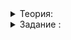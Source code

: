<details>  
<summary>Теория:</summary>

<h1>Обобщаем функцию</h1>

<p>Итак, функция <code>ComputeTermFreqs</code> умеет считать частоту строк по данному вектору. Функция короткая, но достойна существовать самостоятельно.</p>

<p>Вычислить частоту можно и для числовых данных. Подсчитаем количество двуногих и четвероногих обитателей квартиры:</p>

<pre><code class="language-cpp">int main() {
    const vector&lt;int&gt; leg_counts = {4, 2, 4, 4};
    const auto legs_stat = ComputeTermFreqs(leg_counts);
    cout &lt;&lt; &quot;Двуногих &quot;s &lt;&lt; legs_stat.at(2) &lt;&lt; &quot;, &quot;s
         &lt;&lt; &quot;четвероногих &quot;s &lt;&lt; legs_stat.at(4) &lt;&lt; endl;
} 
</code></pre>

<p>И потерпим неудачу: наша функция умеет принимать только вектор строк:</p>

<pre><code>error: invalid initialization of reference of type ‘const std::vector&lt;std::__cxx11::basic_string&lt;char&gt; &gt;&amp;’ from expression of type ‘const std::vector&lt;int&gt;’
</code></pre>

<p>Но мы можем написать ещё одну функцию для типа <code>int</code>. И даже дать ей такое же название: компилятор сам поймёт по типам аргументов, какую функцию вызвать:</p>

<pre><code class="language-cpp">map&lt;string, int&gt; ComputeTermFreqs(const vector&lt;string&gt;&amp; terms) {
    map&lt;string, int&gt; term_freqs;
    for (const string&amp; term : terms) {
        ++term_freqs[term];
    }
    return term_freqs;
}

map&lt;int, int&gt; ComputeTermFreqs(const vector&lt;int&gt;&amp; terms) {
    map&lt;int, int&gt; term_freqs;
    for (int term : terms) {
        ++term_freqs[term];
    }
    return term_freqs;
}

int main() {
    const vector&lt;int&gt; leg_counts = {4, 2, 4, 4};
    const auto legs_stat = ComputeTermFreqs(leg_counts);
    cout &lt;&lt; &quot;Двуногих &quot;s &lt;&lt; legs_stat.at(2) &lt;&lt; &quot;, &quot;s
         &lt;&lt; &quot;четвероногих &quot;s &lt;&lt; legs_stat.at(4) &lt;&lt; endl;
		// Двуногих 1, четвероногих 3
}
</code></pre>

<p>Это называется перегрузка функций. А ещё ужасный копипаст. Так делать не стоит.</p>

<p>Посмотрим, как надо. Версии функции <code>ComputeTermFreqs</code> отличаются в двух аспектах:</p>

<ol>
<li>Вместо <code>string</code> использован <code>int</code>.</li>
<li>Цикл <code>for</code> перебирает элементы по значению, а не по ссылке.</li>
</ol>

<p>От перебора по значению можно отказаться — функцию это серьёзно не замедлит. Отличие останется только в типе. Мы пока не знаем, с каким типом для слов функция будет работать, но уже можем её написать. Назовём тип <code>Term</code>:</p>

<pre><code class="language-cpp">// нам интересны Term = string и Term = int, пытаемся обобщить
map&lt;Term, int&gt; ComputeTermFreqs(const vector&lt;Term&gt;&amp; terms) {
    map&lt;Term, int&gt; term_freqs;
    for (const Term&amp; term : terms) {
        ++term_freqs[term];
    }
    return term_freqs;
}
</code></pre>

<p>Функция зависит не только от конкретного вектора <code>terms</code>, но и от типа его элементов. Такая функция называется шаблонной и оформляется следующим образом:</p>

<pre><code class="language-cpp">template &lt;typename Term&gt;  // шаблонный параметр-тип с названием Term
map&lt;Term, int&gt; ComputeTermFreqs(const vector&lt;Term&gt;&amp; terms) {
    map&lt;Term, int&gt; term_freqs;
    for (const Term&amp; term : terms) {
        ++term_freqs[term];
    }
    return term_freqs;
}
</code></pre>

<p>Вы увидели, как вызвать <code>ComputeTermFreqs</code> от вектора строк или вектора чисел и получить статистику частоты элементов. Без всякого копипаста.</p>


</details>  

<details>  
<summary>Задание :</summary>
<p>Примените шаблонную функцию <code>ComputeTermFreqs</code> и определите, какое животное встречается наибольшее число раз. Животное в этом задании задаётся парой <code>pair&lt;string, int&gt;</code>.</p>

<p>Если максимальное число раз встречаются несколько животных, выведите наименьшего из них. Гарантируется, что вектор содержит хотя бы одно животное.</p>

<p>Попробуйте сделать то же самое со структурой <code>Animal</code> вместо пары. Ничего не получится, если не научите компилятор сравнивать эти структуры. Это нормально.</p>

<h3>Подсказка</h3>

<p>Вызовите <code>ComputeTermFreqs</code> для вектора <code>animals</code>, проитерируйтесь по результату и найдите ключ с наибольшим значением. Если очередной ключ имеет частоту, равную уже найденной максимальной, не переписывайте им ключ-ответ.</p>
</details>  
